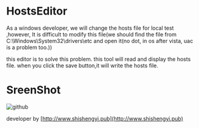 HostsEditor
===========

As a windows developer, we will change the hosts file for local test ,however, It is difficult to modify this file(we should find the file from C:\Windows\System32\drivers\etc and open it(no dot, in os after vista, uac is a problem too.))

this editor is to solve this problem. this tool will read and display the hosts file. when you click the save button,it will write the hosts file.



SreenShot
===========

![github](https://raw.githubusercontent.com/shishengyi/HostsEditor/master/README/hosteditor-screenshot.png "hosteditor")

developer by [http://www.shishengyi.pub](http://www.shishengyi.pub)
